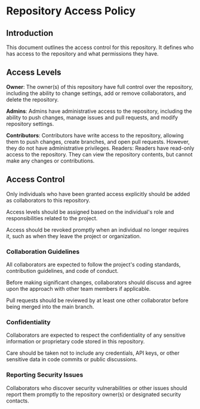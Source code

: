 # Repository Access Policy

## Introduction

This document outlines the access control for this repository. It defines who has access to the repository and what permissions they have.

## Access Levels

**Owner**: The owner(s) of this repository have full control over the repository, including the ability to change settings, add or remove collaborators, and delete the repository.

**Admins**: Admins have administrative access to the repository, including the ability to push changes, manage issues and pull requests, and modify repository settings.

**Contributors**: Contributors have write access to the repository, allowing them to push changes, create branches, and open pull requests. However, they do not have administrative privileges.
Readers: Readers have read-only access to the repository. They can view the repository contents, but cannot make any changes or contributions.

## Access Control
Only individuals who have been granted access explicitly should be added as collaborators to this repository.

Access levels should be assigned based on the individual's role and responsibilities related to the project.

Access should be revoked promptly when an individual no longer requires it, such as when they leave the project or organization.

### Collaboration Guidelines
All collaborators are expected to follow the project's coding standards, contribution guidelines, and code of conduct.

Before making significant changes, collaborators should discuss and agree upon the approach with other team members if applicable.

Pull requests should be reviewed by at least one other collaborator before being merged into the main branch.

### Confidentiality
Collaborators are expected to respect the confidentiality of any sensitive information or proprietary code stored in this repository.

Care should be taken not to include any credentials, API keys, or other sensitive data in code commits or public discussions.

### Reporting Security Issues
Collaborators who discover security vulnerabilities or other issues should report them promptly to the repository owner(s) or designated security contacts.


